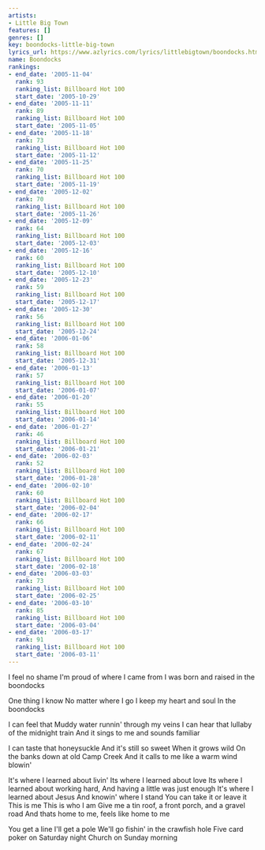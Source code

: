```yaml
---
artists:
- Little Big Town
features: []
genres: []
key: boondocks-little-big-town
lyrics_url: https://www.azlyrics.com/lyrics/littlebigtown/boondocks.html
name: Boondocks
rankings:
- end_date: '2005-11-04'
  rank: 93
  ranking_list: Billboard Hot 100
  start_date: '2005-10-29'
- end_date: '2005-11-11'
  rank: 89
  ranking_list: Billboard Hot 100
  start_date: '2005-11-05'
- end_date: '2005-11-18'
  rank: 73
  ranking_list: Billboard Hot 100
  start_date: '2005-11-12'
- end_date: '2005-11-25'
  rank: 70
  ranking_list: Billboard Hot 100
  start_date: '2005-11-19'
- end_date: '2005-12-02'
  rank: 70
  ranking_list: Billboard Hot 100
  start_date: '2005-11-26'
- end_date: '2005-12-09'
  rank: 64
  ranking_list: Billboard Hot 100
  start_date: '2005-12-03'
- end_date: '2005-12-16'
  rank: 60
  ranking_list: Billboard Hot 100
  start_date: '2005-12-10'
- end_date: '2005-12-23'
  rank: 59
  ranking_list: Billboard Hot 100
  start_date: '2005-12-17'
- end_date: '2005-12-30'
  rank: 56
  ranking_list: Billboard Hot 100
  start_date: '2005-12-24'
- end_date: '2006-01-06'
  rank: 58
  ranking_list: Billboard Hot 100
  start_date: '2005-12-31'
- end_date: '2006-01-13'
  rank: 57
  ranking_list: Billboard Hot 100
  start_date: '2006-01-07'
- end_date: '2006-01-20'
  rank: 55
  ranking_list: Billboard Hot 100
  start_date: '2006-01-14'
- end_date: '2006-01-27'
  rank: 46
  ranking_list: Billboard Hot 100
  start_date: '2006-01-21'
- end_date: '2006-02-03'
  rank: 52
  ranking_list: Billboard Hot 100
  start_date: '2006-01-28'
- end_date: '2006-02-10'
  rank: 60
  ranking_list: Billboard Hot 100
  start_date: '2006-02-04'
- end_date: '2006-02-17'
  rank: 66
  ranking_list: Billboard Hot 100
  start_date: '2006-02-11'
- end_date: '2006-02-24'
  rank: 67
  ranking_list: Billboard Hot 100
  start_date: '2006-02-18'
- end_date: '2006-03-03'
  rank: 73
  ranking_list: Billboard Hot 100
  start_date: '2006-02-25'
- end_date: '2006-03-10'
  rank: 85
  ranking_list: Billboard Hot 100
  start_date: '2006-03-04'
- end_date: '2006-03-17'
  rank: 91
  ranking_list: Billboard Hot 100
  start_date: '2006-03-11'
---
```



I feel no shame
I'm proud of where I came from
I was born and raised in the boondocks

One thing I know
No matter where I go
I keep my heart and soul
In the boondocks

I can feel that
Muddy water runnin' through my veins
I can hear that
lullaby of the midnight train
And it sings to me and sounds familiar



I can taste that honeysuckle
And it's still so sweet
When it grows wild
On the banks down at old Camp Creek
And it calls to me like a warm wind blowin'



It's where I learned about livin'
Its where I learned about love
Its where I learned about working hard,
And having a little was just enough
It's where I learned about Jesus
And knowin' where I stand
You can take it or leave it
This is me
This is who I am
Give me a tin roof, a front porch, and a gravel road
And thats home to me, feels like home to me



You get a line I'll get a pole
We'll go fishin' in the crawfish hole
Five card poker on Saturday night
Church on Sunday morning



